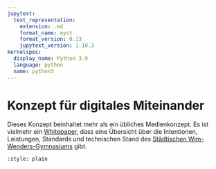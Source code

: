```yaml
---
jupytext:
  text_representation:
    extension: .md
    format_name: myst
    format_version: 0.13
    jupytext_version: 1.10.3
kernelspec:
  display_name: Python 3.9
  language: python
  name: python3
---
```


# Konzept für digitales Miteinander

Dieses Konzept beinhaltet mehr als ein übliches Medienkonzept.
Es ist vielmehr ein [Whitepaper](https://en.wikipedia.org/wiki/White_paper), dass eine Übersicht über die Intentionen, Leistungen, Standards und technischen Stand des [Städtischen Wim-Wenders-Gymnasiums](https://ww-gym.de) gibt.

```{bibliography}
:style: plain
```
